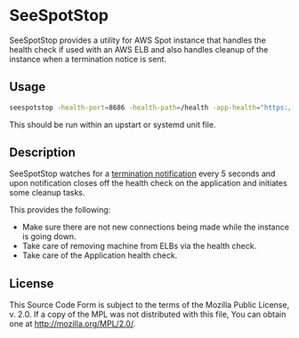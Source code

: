 # SeeSpotStop

SeeSpotStop provides a utility for AWS Spot instance that handles the 
health check if used with an AWS ELB and also handles cleanup of the
instance when a termination notice is sent.

## Usage

```sh
seespotstop -health-port=8686 -health-path=/health -app-health="https://localhost:8080/health" -cleanup-task=/path/to/cleanup.sh
```

This should be run within an upstart or systemd unit file.

## Description

SeeSpotStop watches for a [termination notification](https://aws.amazon.com/blogs/aws/new-ec2-spot-instance-termination-notices/)
every 5 seconds and upon notification closes off the health 
check on the application and initiates some cleanup tasks.

This provides the following:

 - Make sure there are not new connections being 
   made while the instance is going down.
 - Take care of removing machine from ELBs via 
   the health check.
 - Take care of the Application health check.
 
## License

This Source Code Form is subject to the terms of the Mozilla Public
License, v. 2.0. If a copy of the MPL was not distributed with this
file, You can obtain one at http://mozilla.org/MPL/2.0/.
